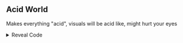 ## Acid World

Makes everything "acid", visuals will be acid like, might hurt your eyes

<details>
<summary>Reveal Code</summary>

```armv7
04000000 0013A710 E3A00002
04000000 0013A6BC E3A01002
04000000 006A692C E3A0100A
04000000 0071C924 EEB30A0F
```
</details>